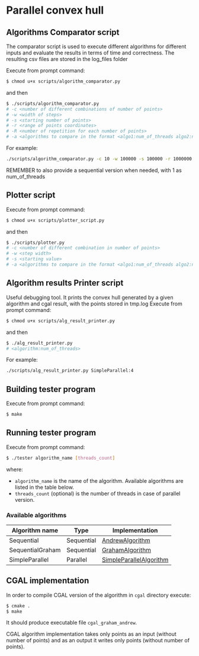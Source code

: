 # Parallel convex hull

## Algorithms Comparator script

The comparator script is used to execute different algorithms for different inputs and evaluate the results in terms of time and correctness.
The resulting csv files are stored in the log_files folder

Execute from prompt command:
```sh
$ chmod u+x scripts/algorithm_comparator.py
```
and then 
```sh
$ ./scripts/algorithm_comparator.py
# -c <number of different combinations of number of points> 
# -w <width of steps>
# -s <starting number of points>
# -r <range of points coordinates>
# -R <number of repetition for each number of points>
# -a <algorithms to compare in the format <algo1:num_of_threads algo2:num_of_threads algo3:num_of_threads ...>>
```
For example:
```sh
./scripts/algorithm_comparator.py -c 10 -w 100000 -s 100000 -r 1000000 -R 2 -a SimpleParallel:4 SimpleParallel:8 Sequential:1 ...
```
REMEMBER to also provide a sequential version when needed, with 1 as num_of_threads

## Plotter script

Execute from prompt command:
```sh
$ chmod u+x scripts/plotter_script.py
```
and then 

```sh
$ ./scripts/plotter.py
# -c <number of different combination in number of points>
# -w <step width>
# -s <starting value>
# -a <algorithms to compare in the format <algo1:num_of_threads algo2:num_of_threads algo3:num_of_threads ...>>
```

## Algorithm results Printer script

Useful debugging tool.
It prints the convex hull generated by a given algorithm and cgal result, with the points stored in tmp.log
Execute from prompt command:
```sh
$ chmod u+x scripts/alg_result_printer.py
```
and then 

```sh
$ ./alg_result_printer.py
# <algorithm:num_of_threads>
```
For example:
```sh
./scripts/alg_result_printer.py SimpleParallel:4
```

## Building tester program

Execute from prompt command:
```sh
$ make
```

## Running tester program

Execute from prompt command:
```sh
$ ./tester algorithm_name [threads_count]
```
where:
- `algorithm_name` is the name of the algorithm. Available algorithms are listed in the 
table below.
- `threads_count` (optional) is the number of threads in case of parallel version.

### Available algorithms
| Algorithm name | Type | Implementation |
|---|---|---|
| Sequential | Sequential | [AndrewAlgorithm](sequential/andrew_algorithm.hh) |
| SequentialGraham | Sequential | [GrahamAlgorithm](sequential/graham_algorithm.hh) |
| SimpleParallel | Parallel | [SimpleParallelAlgorithm](simple_parallel/simple_parallel_algorithm.hh) |

## CGAL implementation
In order to compile CGAL version of the algorithm in `cgal` directory execute:
```sh
$ cmake .
$ make
```
It should produce executable file `cgal_graham_andrew`.

CGAL algorithm implementation takes only points as an input (without number of points) and as an output it writes only points (without number of points).
